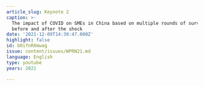 ```yaml
---
article_slug: Keynote 2
caption: >-
  The impact of COVID on SMEs in China based on multiple rounds of surveys
  before and after the shock
date: '2021-12-09T14:30:47.000Z'
highlight: false
id: b0ifnRXmwag
issue: content/issues/WPRN21.md
language: English
type: youtube
years: 2021

---
```

